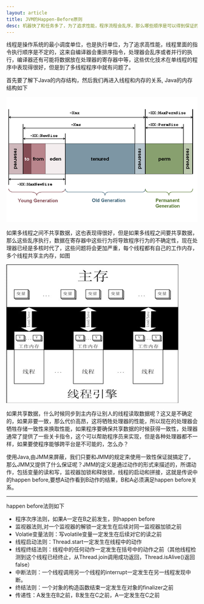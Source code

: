 ```yaml
---
layout: article
title: JVM的Happen-Before原则
desc: 机器快了和任务多了，为了追求性能，程序流程会乱序，那么哪些顺序是可以得到保证的呢？
---
```


线程是操作系统的最小调度单位，也是执行单位，为了追求高性能，线程里面的指令执行顺序是不定的，这来自编译器会重排序指令，处理器会乱序或者并行的执行，编译器还有可能将数据放在处理器的寄存器中等，这些优化技术在单线程的程序中表现得很好，但是到了多线程程序中就有问题了。
 
首先要了解下Java的内存结构，然后我们再进入线程和内存的关系, Java的内存结构如下

![osiv 日志](/images/jmm.gif)

如果多线程之间不共享数据，这也表现得很好，但是如果多线程之间要共享数据，那么这些乱序执行，数据在寄存器中这些行为将导致程序行为的不确定性，现在处理器已经是多核时代了，这些问题将会更加严重，每个线程都有自己的工作内存，多个线程共享主内存，如图

![osiv 日志](/images/tmm.jpg)

如果共享数据，什么时候同步到主内存让别人的线程读取数据呢？这又是不确定的，如果非要一致，那么代价高昂，这将牺牲处理器的性能，所以现在的处理器会牺牲存储一致性来换取性能，如果程序要确保共享数据的时候获得一致性，处理器通常了提供了一些关卡指令，这个可以帮助程序员来实现，但是各种处理器都不一样，如果要使程序能够跨平台是不可能的，怎么办？
 
使用Java,由JMM来屏蔽，我们只要和JMM的规定来使用一致性保证就搞定了，那么JMM又提供了什么保证呢？JMM的定义是通过动作的形式来描述的，所谓动作，包括变量的读和写，监视器加锁和释放锁，线程的启动和拼接，这就是传说中的happen before,要想A动作看到B动作的结果，B和A必须满足happen before关系。

----------------
happen before法则如下

* 程序次序法则，如果A一定在B之前发生，则happen before   
* 监视器法则,对一个监视器的解锁一定发生在后续对同一监视器加锁之前  
* Volatie变量法则：写volatile变量一定发生在后续对它的读之前   
* 线程启动法则：Thread.start一定发生在线程中的动作   
* 线程终结法则：线程中的任何动作一定发生在括号中的动作之前（其他线程检测到这个线程已经终止，从Thread.join调用成功返回，Thread.isAlive()返回false）   
* 中断法则：一个线程调用另一个线程的interrupt一定发生在另一线程发现中断。   
* 终结法则：一个对象的构造函数结束一定发生在对象的finalizer之前   
* 传递性：A发生在B之前，B发生在C之前，A一定发生在C之前   

